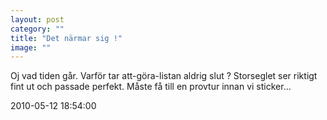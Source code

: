 ```yaml
---
layout: post
category: ""
title: "Det närmar sig !"
image: ""
---
```


<p>Oj vad tiden går. Varför tar att-göra-listan aldrig slut ? Storseglet ser riktigt fint ut och passade perfekt. Måste få till en provtur innan vi sticker...</p>

2010-05-12 18:54:00